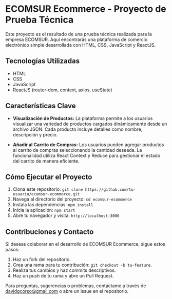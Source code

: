 # ECOMSUR Ecommerce - Proyecto de Prueba Técnica

Este proyecto es el resultado de una prueba técnica realizada para la empresa ECOMSUR. Aquí encontrarás una plataforma de comercio electrónico simple desarrollada con HTML, CSS, JavaScript y ReactJS.

## Tecnologías Utilizadas

- HTML
- CSS
- JavaScript
- ReactJS (router-dom, context, axios, useState)

## Características Clave

- **Visualización de Productos:**
   La plataforma permite a los usuarios visualizar una variedad de productos cargados dinámicamente desde un archivo JSON. Cada producto incluye detalles como nombre, descripción y precio.

- **Añadir al Carrito de Compras:**
   Los usuarios pueden agregar productos al carrito de compras seleccionando la cantidad deseada. La funcionalidad utiliza React Context y Reduce para gestionar el estado del carrito de manera eficiente.

## Cómo Ejecutar el Proyecto

1. Clona este repositorio: `git clone https://github.com/tu-usuario/ecomsur-ecommerce.git`
2. Navega al directorio del proyecto: `cd ecomsur-ecommerce`
3. Instala las dependencias: `npm install`
4. Inicia la aplicación: `npm start`
5. Abre tu navegador y visita: `http://localhost:3000`

## Contribuciones y Contacto

Si deseas colaborar en el desarrollo de ECOMSUR Ecommerce, sigue estos pasos:

1. Haz un fork del repositorio.
2. Crea una rama para tu contribución: `git checkout -b tu-feature`.
3. Realiza tus cambios y haz commits descriptivos.
4. Haz un push de tu rama y abre un Pull Request.

Para preguntas, sugerencias o problemas, contáctame a través de davidgcorso@gmail.com o abre un issue en el repositorio.



